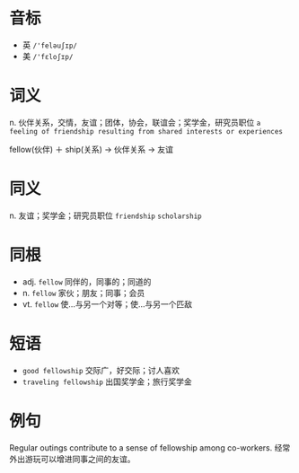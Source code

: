 # 音标

- 英 `/'feləuʃɪp/`
- 美 `/'fɛloʃɪp/`

# 词义

n. 伙伴关系，交情，友谊；团体，协会，联谊会；奖学金，研究员职位
`a feeling of friendship resulting from shared interests or experiences`



fellow(伙伴) ＋ ship(关系) → 伙伴关系 → 友谊

# 同义

n. 友谊；奖学金；研究员职位
`friendship` `scholarship`

# 同根

- adj. `fellow` 同伴的，同事的；同道的
- n. `fellow` 家伙；朋友；同事；会员
- vt. `fellow` 使…与另一个对等；使…与另一个匹敌

# 短语

- `good fellowship` 交际广，好交际；讨人喜欢
- `traveling fellowship` 出国奖学金；旅行奖学金

# 例句

Regular outings contribute to a sense of fellowship among co-workers.
经常外出游玩可以增进同事之间的友谊。


